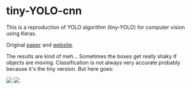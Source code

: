 # tiny-YOLO-cnn

This is a reproduction of YOLO algorithm (tiny-YOLO) for computer vision using Keras.

Original [paper](https://arxiv.org/pdf/1612.08242.pdf) and [website](https://pjreddie.com/darknet/yolo/).


The results are kind of meh... Sometimes the boxes get really shaky if objects are moving. Classification is not always very accurate probably because it's the tiny version. But here goes:

![](/gifs/im_a_tie_v2.gif) ![](/gifs/random_video2.gif) 
